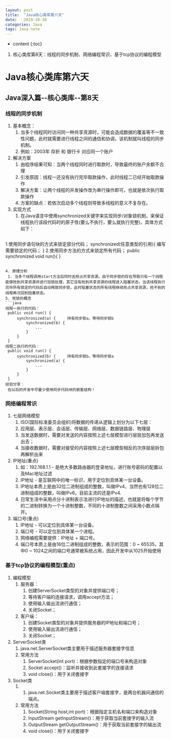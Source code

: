 ```yaml
---
layout: post
title:  "Java核心类库第六天"
date:   2019-10-30
categories: Java
tags: Java note
---
```


* content
{:toc}

1. 核心类库第8天：线程的同步机制、网络编程常识、基于tcp协议的编程模型









# Java核心类库第六天
## Java深入篇--核心类库--第8天
### 线程的同步机制
1. 基本概念：
    1. 当多个线程同时访问同一种共享资源时，可能会造成数据的覆盖等不一致性问题，此时就需要进行线程之间的通信和协调，该机制就叫线程的同步机制。
    2. 例如：2003年   存折 和 银行卡    对应同一个账户
2. 解决方案
    1. 由程序结果可知：当两个线程同时进行取款时，导致最终的账户余额不合理
    2. 引发原因：线程一还没有执行完毕取款操作，此时线程二已经开始取款操作
    3. 解决方案：让两个线程的并发操作改为串行操作即可，也就是依次执行取款操作
    4. 方案的缺点：若依次启动多个线程则导致多线程的意义不复存在。
3. 实现方式
    1. 在Java语言中使用synchronized关键字来实现同步/对象锁机制，来保证线程执行该段代码时的原子性(要么不执行，要么就执行完整)，具体方式如下：
    ```java
1.使用同步语句块的方式来锁定部分代码；
synchronized(任意类型的引用){
 编写需要锁定的代码；
}
2.使用同步方法的方式来锁定所有代码；
public synchronized void run(){
}
   ```

4. 原理分析
    1. 当多个线程调用start方法后同时去抢占共享资源，由于同步锁的存在导致只有一个线程能够抢到共享资源并进行加锁处理，其它没有抢到共享资源的线程进入阻塞状态，当该线程执行完毕所有锁定的代码后自动释放同步锁，此时阻塞状态的所有线程继续抢占共享资源，抢不到的线程再次回到阻塞状态。
5. 死锁的概念
```java
线程一执行的代码：
    public void run() {
        synchronized(a) {     持有同步锁a，等待同步锁b
            synchronized(b) {
                ...
            }
        }
    }
线程二执行的代码：
    public void run() {
        synchronized(b) {     持有同步锁b，等待同步锁a
            synchronized(a) {
                ...
            }
        }
    }
经验分享：
    在以后的开发中尽量少使用同步代码块的嵌套结构！
```

### 网络编程常识
1. 七层网络模型
    1. ISO(国际标准委员会组织)将数据的传递从逻辑上划分为以下七层：
    2. 应用层、表示层、会话层、传输层、网络层、数据链路层、物理层
    3. 当发送数据时，需要对发送的内容按照上述七层模型进行层层加包再发送出去；
    4. 当接收数据时，需要对接受的内容按照上述七层模型相反的次序层层拆包再解析出来
2. IP地址(重点)
    1. 如：192.168.1.1 - 是绝大多数路由器的登录地址，进行账号密码的配置以及Mac地址过滤
    2. IP地址 - 是互联网中的唯一标识，用于定位到具体某一台设备。
    3. IP地址本质上是由32位二进制组成的整数，叫做IPv4，当然也有128位二进制组成的整数，叫做IPv6，目前主流的还是IPv4.
    4. 日常生活中采用点分十进制表示法进行IP地址的描述，也就是将每个字节的二进制转换为一个十进制整数，不同的十进制整数之间采用小数点隔开。
3. 端口号(重点)
    1. IP地址 - 可以定位到具体某一台设备。
    2. 端口号 - 可以定位到具体某一个进程。
    3. 网络编程需要提供：IP地址 + 端口号。
    4. 端口号本质上是由16位二进制组成的整数，表示的范围：0 ~ 65535，其中0 ~ 1024之间的端口号通常被系统占用，因此开发中从1025开始使用

### 基于tcp协议的编程模型(重点)
1. 编程模型
    1. 服务器：
        1. 创建ServerSocket类型的对象并提供端口号；
        2. 等待客户端的连接请求，调用accept方法；
        3. 使用输入输出流进行通信；
        4. 关闭Socket；
    2. 客户端：
        1. 创建Socket类型的对象并提供服务器的IP地址和端口号；
        2. 使用输入输出流进行通信；
        3. 关闭Socket；
2. ServerSocket类
    1. java.net.ServerSocket类主要用于描述服务器套接字信息
    2. 常用方法
        1. ServerSocket(int port)：根据参数指定的端口号来构造对象
        2. Socket accept()：监听并接收到此套接字的连接请求
        3. void close()：用于关闭套接字
3. Socket类
    1. 1. java.net.Socket类主要用于描述客户端套接字，是两台机器间通信的端点。
    2. 常用方法
        1. Socket(String host,int port)：根据指定主机名和端口来构造对象
        2. InputStream getInputStream()：用于获取当前套接字的输入流
        3. OutputStream getOutputStream()：用于获取当前套接字的输出流
        4. void close()：用于关闭套接字











